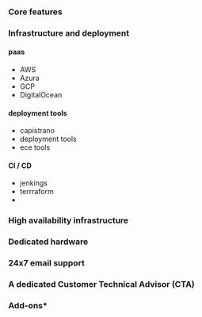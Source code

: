 ### Core features

### Infrastructure and deployment

  #### paas
  - AWS
  - Azura
  - GCP
  - DigitalOcean

  #### deployment tools
  - capistrano
  - deployment tools
  - ece tools

  #### CI / CD 
  - jenkings
  - terrraform
  - 

### High availability infrastructure


### Dedicated hardware
### 24x7 email support
### A dedicated Customer Technical Advisor (CTA)
### Add-ons*

